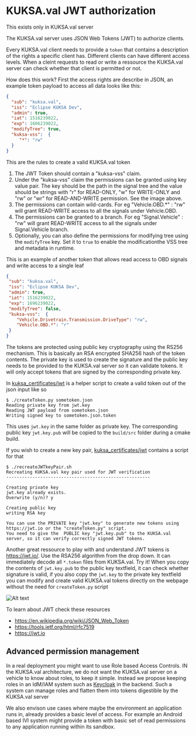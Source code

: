 # KUKSA.val JWT authorization
This exists only in KUKSA.val server

The KUKSA.val server uses JSON Web Tokens (JWT) to authorize clients.

Every KUKSA.val client needs to provide a `token` that contains a description of the rights a specific client has. Different clients can have different access levels. When a cleint requests to read or write a ressource the KUKSA.val server can check whether that client is permitted or not.

How does this work? First the access rights are describe in JSON, an example token payload to access all data looks like this:

```json
{
  "sub": "kuksa.val",
  "iss": "Eclipse KUKSA Dev",
  "admin": true,
  "iat": 1516239022,
  "exp": 1606239022,
  "modifyTree": true,
  "kuksa-vss":  {
     "*": "rw"
  }
}
``` 

This are the rules to create a valid KUKSA.val token

1. The JWT Token should contain a "kuksa-vss" claim.
2. Under the "kuksa-vss" claim the permissions can be granted using key value pair. The key should be the path in the signal tree and the value should be strings with "r" for READ-ONLY, "w" for WRITE-ONLY and "rw" or "wr" for READ-AND-WRITE permission. See the image above.
3. The permissions can contain wild-cards. For eg "Vehicle.OBD.\*" : "rw" will grant READ-WRITE access to all the signals under Vehicle.OBD.
4. The permissions can be granted to a branch. For eg "Signal.Vehicle" : "rw" will grant READ-WRITE access to all the signals under Signal.Vehicle branch.
5. Optionally, you can also define the permissions for modifying tree using the `modifyTree` key. Set it to `true` to enable the modificationthe VSS tree and metadata in runtime.

 This is an example of another token that allows read access to OBD signals and write access to a single leaf

 ```json
{
  "sub": "kuksa.val",
  "iss": "Eclipse KUKSA Dev",
  "admin": true,
  "iat": 1516239022,
  "exp": 1696239022,
  "modifyTree": false,
  "kuksa-vss":  {
     "Vehicle.Drivetrain.Transmission.DriveType": "rw",
     "Vehicle.OBD.*": "r"
  }
}
 ``` 

The tokens are protected using public key cryptography using the RS256 mechanism. This is basically an RSA encrypted  SHA256 hash of the token contents. The private key is used to create the signature and the public key needs to be provided to the KUKSA.val server so it can validate tokens. It will only accept tokens that are signed by the corresponding private key.

In [kuksa_certificates/jwt](../kuksa_certificates/jwt) is a helper script to create a valid token out of the json input like so 
```
$ ./createToken.py sometoken.json 
Reading private key from jwt.key
Reading JWT payload from sometoken.json
Writing signed key to sometoken.json.token
```

This uses `jwt.key` in the same folder as private key. The corresponding public key `jwt.key.pub` will be copied to the `build/src` folder during a cmake build.

If you wish to create a new key pair, [kuksa_certificates/jwt](../kuksa_certificates/jwt) contains a script for that
```
$ ./recreateJWTkeyPair.sh 
Recreating KUKSA.val key pair used for JWT verification
-------------------------------------------------------

Creating private key
jwt.key already exists.
Overwrite (y/n)? y

Creating public key
writing RSA key

You can use the PRIVATE key "jwt.key" to generate new tokens using https://jwt.io or the "createToken.py" script.
You need to give the  PUBLIC key "jwt.key.pub" to the KUKSA.val server, so it can verify correctly signed JWT tokens.
```


Another great ressource to play with and understand JWT tokens is https://jwt.io/. Use the RSA256 algorithm from the drop down. It can immediately decode all `*.token` files from KUKSA.val.  Try it! When you copy the contents of `jwt.key.pub` to the public key textfield, it can check whether signature is valid, if you also copy the `jwt.key` to the private key textfield you can modify and create valid KUKSA.val tokens directly on the webpage without the need for `createToken.py` script


![Alt text](.//pictures/jwt.png?raw=true "jwt")

To learn about JWT check these resources
* https://en.wikipedia.org/wiki/JSON_Web_Token
* https://tools.ietf.org/html/rfc7519
* https://jwt.io

## Advanced permission management
In a real deployment you might want to use Role based Access Controls. IN the KUKSA.val architecture, we do not want the KUKSA.val server on a vehicle to know about roles, to keep it simple. Instead we propose keeping roles in an IdM/IAM system such as [Keycloak](https://www.keycloak.org) in the backend. Such a system can manage roles and flatten them into tokens digestible by the KUKSA.val server

We also envison use cases where maybe the environment an application runs in, already provides a basic level of access. For example an Android based IVI system might provide a token with basic set of read permissions to any application running within its sandbox.
